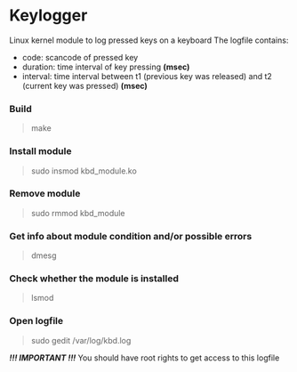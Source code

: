 # Keylogger
Linux kernel module to log pressed keys on a keyboard
The logfile contains:
* code: scancode of pressed key  
* duration: time interval of key pressing  **(msec)**
* interval: time interval between t1 (previous key was released) and t2 (current key was pressed) **(msec)**
### Build
> make

### Install module
> sudo insmod kbd_module.ko

### Remove module
> sudo rmmod kbd_module

### Get info about module condition and/or possible errors
> dmesg

### Check whether the module is installed
> lsmod

### Open logfile
> sudo gedit /var/log/kbd.log  

***!!! IMPORTANT !!!*** You should have root rights to get access to this logfile

